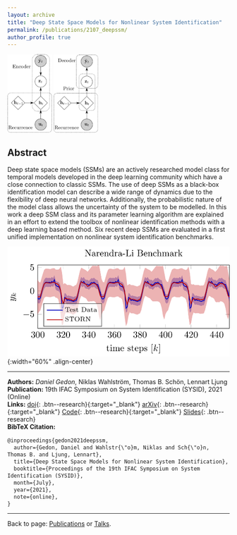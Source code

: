 ```yaml
---
layout: archive
title: "Deep State Space Models for Nonlinear System Identification"
permalink: /publications/2107_deepssm/
author_profile: true
---
```


<p float="center">
  <img src="/images/publications/2107_deepssm1.png" width="20%" />
  <img src="/images/publications/2107_deepssm2.png" width="20%" />
</p>

## Abstract

Deep state space models (SSMs) are an actively researched model class for temporal 
models developed in the deep learning community which have a close connection to classic SSMs. 
The use of deep SSMs as a black-box identification model can describe a wide range of dynamics 
due to the flexibility of deep neural networks. Additionally, the probabilistic nature of the model 
class allows the uncertainty of the system to be modelled. In this work a deep SSM class and 
its parameter learning algorithm are explained in an effort to extend the toolbox of nonlinear 
identification methods with a deep learning based method. Six recent deep SSMs are evaluated 
in a first unified implementation on nonlinear system identification benchmarks.

![](/images/publications/2107_deepssm3.png){:width="60%" .align-center}

---
**Authors:** *Daniel Gedon*, Niklas Wahlström, Thomas B. Schön, Lennart Ljung\
**Publication:** 19th IFAC Symposium on System Identification (SYSID), 2021 (Online)\
**Links:**
[doi](https://doi.org/10.1016/j.ifacol.2021.08.406){: .btn--research}{:target="_blank"}
[arXiv](https://arxiv.org/abs/2003.14162){: .btn--research}{:target="_blank"}
[Code](https://github.com/dgedon/DeepSSM_SysID){: .btn--research}{:target="_blank"}
[Slides](/files/pdf/slides/210715_sysid_daniel_handout.pdf){: .btn--research}\
**BibTeX Citation:**
```
@inproceedings{gedon2021deepssm,
  author={Gedon, Daniel and Wahlstr{\"o}m, Niklas and Sch{\"o}n, Thomas B. and Ljung, Lennart},
  title={Deep State Space Models for Nonlinear System Identification},
  booktitle={Proceedings of the 19th IFAC Symposium on System Identification (SYSID)},
  month={July},
  year={2021},
  note={online},
}
```

---
Back to page: [Publications](\publications) or [Talks](\talks).
